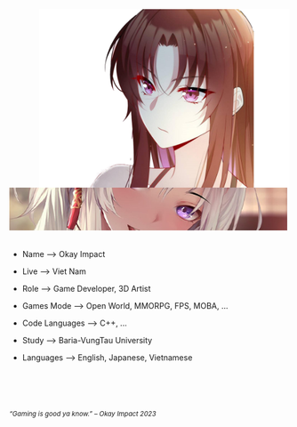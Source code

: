 <div>
<img src="./images/avatar.png" width="450" align="right" />
<br/>
<img src="./images/aboutus.png" width="500" />
<br/>
<br/>
  
- Name --> Okay Impact

- Live --> Viet Nam

- Role --> Game Developer, 3D Artist
  
- Games Mode --> Open World, MMORPG, FPS, MOBA, ...

- Code Languages --> C++, ...

- Study --> Baria-VungTau University

- Languages -->  English, Japanese, Vietnamese
<!-- <img src="./images/" width="300" align="right" />
<br/>
<img src="./images/" width="500" /> -->
<br/>
<br/>

<br/>
<!-- <img src="./images/" width="500" /><br/> -->
  
<sub> *“Gaming is good ya know.” – Okay Impact 2023* </sub>
</div>
